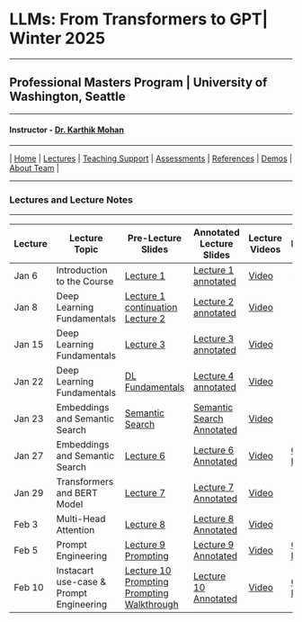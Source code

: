 # LLMs: From Transformers to GPT| Winter 2025

***
 
## Professional Masters Program | University of Washington, Seattle 

***


#### Instructor - [Dr. Karthik Mohan](https://www.ece.uw.edu/people/karthik-mohan/)

***


| [Home](index.md)  | [Lectures](lectures.md)    | [Teaching Support](teaching_support.md) | [Assessments](assessments.md) | [References](references.md) | [Demos](demos.md) | [About Team](team.md) |


***


### Lectures and Lecture Notes

***

| Lecture | Lecture Topic | Pre-Lecture Slides | Annotated Lecture Slides | Lecture Videos | Notebooks | 
| --- | --- | --- | --- | --- | --- |
| Jan 6 | Introduction to the Course |  [Lecture 1](lectures/Jan_6_2025_lecture.pdf) | [Lecture 1 annotated]() | [Video](https://www.youtube.com/watch?v=0gH8eA_nkFI) |- | 
| Jan 8 | Deep Learning Fundamentals |  [Lecture 1 continuation](lectures/Jan_6_2025_lecture.pdf) [Lecture 2](lectures/Jan_8_2025_lecture.pdf) | [Lecture 2 annotated](lectures/Jan_8_2025_lecture_annotated.pdf) | [Video](https://www.youtube.com/watch?v=2PCBlKao09E)  |  | 
| Jan 15 | Deep Learning Fundamentals |  [Lecture 3](lectures/Jan_15_2025_lecture.pdf) | [Lecture 3 annotated](lectures/Jan_15_2025_lecture_annotated.pdf) | [Video](https://youtu.be/4-SKXXrewMM)  |  | 
| Jan 22 | Deep Learning Fundamentals | [DL Fundamentals](lectures/Jan_22_2025_lecture.pdf)  | [Lecture 4 annotated](lectures/Jan_22_2025_lecture_annotated.pdf) | [Video](https://youtu.be/lJwKJ7b3yFc)  |  | 
| Jan 23 | Embeddings and Semantic Search |  [Semantic Search](lectures/semantic_search_presentation.pdf) | [Semantic Search Annotated](lectures/semantic_search_presentation_annotated.pdf) | [Video](https://www.youtube.com/watch?v=VJ1yH8n82N8)  |  | 
| Jan 27 | Embeddings and Semantic Search |  [Lecture 6](lectures/Jan_27_2025_lecture.pdf) | [Lecture 6 Annotated](lectures/Jan_27_2025_lecture_anntoated.pdf) | [Video](https://www.youtube.com/watch?v=F5phcB8s21w&t=1s)  | [Coding Exercise](lectures/Jan_27_2025_In_Class_Coding_Assignment_ECE_UW.ipynb) | 
| Jan 29 | Transformers and BERT Model |  [Lecture 7](lectures/Jan_29_2025_lecture.pdf) | [Lecture 7 Annotated](lectures/Jan_29_2025_lecture_annotated.pdf) | [Video](https://www.youtube.com/watch?v=0KmortBE1mg)  |  | 
| Feb 3 | Multi-Head Attention |  [Lecture 8](lectures/Feb_3_2025_lecture.pdf) | [Lecture 8 Annotated](lectures/Feb_3_2025_lecture_annotated.pdf) | [Video](https://www.youtube.com/watch?v=4iungow0ioI)  |  | 
| Feb 5 | Prompt Engineering |  [Lecture 9](lectures/Feb_5_2025_lecture.pdf) [Prompting](lectures/LLM_Prompting_principles.pdf) | [Lecture 9 Annotated](lectures/Feb_5_2025_lecture_annotated.pdf) | [Video](https://www.youtube.com/watch?v=6C_mlSKpwkU)  | [Coding Exercise](Coding/LLM_prompting.ipynb) | 
| Feb 10 | Instacart use-case & Prompt Engineering |  [Lecture 10](lectures/Feb_10_2025_lecture.pdf) [Prompting](lectures/LLM_Prompting_principles.pdf) [Prompting Walkthrough](https://bytesizeml.github.io/llm2024/lectures/lecture_10.html) | [Lecture 10 Annotated](lectures/Feb_10_2025_lecture_annotated.pdf) | [Video]()  | [Coding Exercise](Coding/Advanced_Prompt_Engg.ipynb) | 
